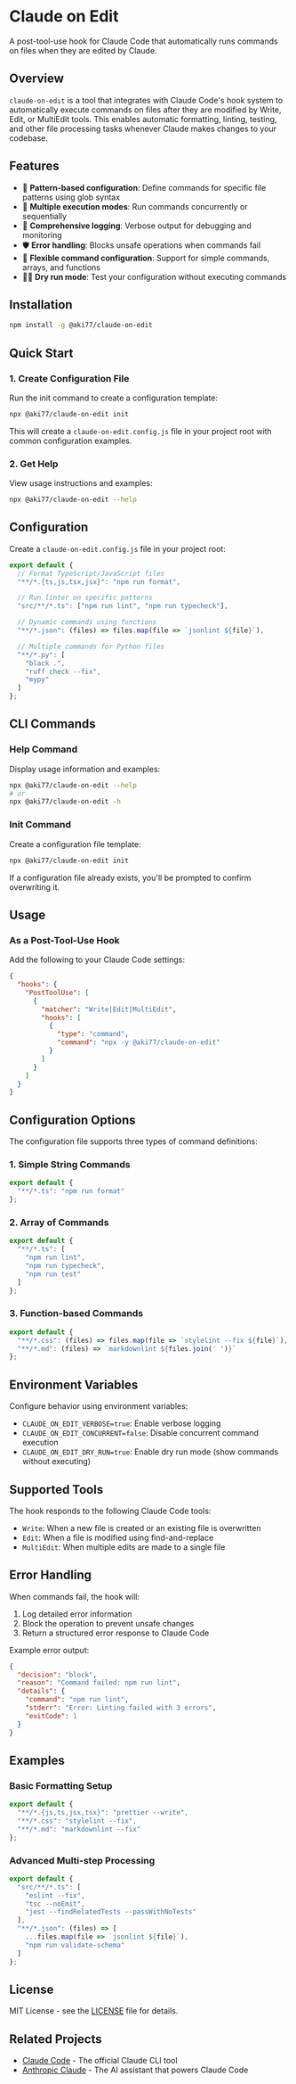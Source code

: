 # Claude on Edit

A post-tool-use hook for Claude Code that automatically runs commands on files when they are edited by Claude.

## Overview

`claude-on-edit` is a tool that integrates with Claude Code's hook system to automatically execute commands on files after they are modified by Write, Edit, or MultiEdit tools. This enables automatic formatting, linting, testing, and other file processing tasks whenever Claude makes changes to your codebase.

## Features

- 🎯 **Pattern-based configuration**: Define commands for specific file patterns using glob syntax
- 🚀 **Multiple execution modes**: Run commands concurrently or sequentially
- 📝 **Comprehensive logging**: Verbose output for debugging and monitoring
- 🛡️ **Error handling**: Blocks unsafe operations when commands fail
- 🔧 **Flexible command configuration**: Support for simple commands, arrays, and functions
- 🏃‍♂️ **Dry run mode**: Test your configuration without executing commands

## Installation

```bash
npm install -g @aki77/claude-on-edit
```

## Quick Start

### 1. Create Configuration File

Run the init command to create a configuration template:

```bash
npx @aki77/claude-on-edit init
```

This will create a `claude-on-edit.config.js` file in your project root with common configuration examples.

### 2. Get Help

View usage instructions and examples:

```bash
npx @aki77/claude-on-edit --help
```

## Configuration

Create a `claude-on-edit.config.js` file in your project root:

```javascript
export default {
  // Format TypeScript/JavaScript files
  "**/*.{ts,js,tsx,jsx}": "npm run format",

  // Run linter on specific patterns
  "src/**/*.ts": ["npm run lint", "npm run typecheck"],

  // Dynamic commands using functions
  "**/*.json": (files) => files.map(file => `jsonlint ${file}`),

  // Multiple commands for Python files
  "**/*.py": [
    "black .",
    "ruff check --fix",
    "mypy"
  ]
};
```

## CLI Commands

### Help Command

Display usage information and examples:

```bash
npx @aki77/claude-on-edit --help
# or
npx @aki77/claude-on-edit -h
```

### Init Command

Create a configuration file template:

```bash
npx @aki77/claude-on-edit init
```

If a configuration file already exists, you'll be prompted to confirm overwriting it.

## Usage

### As a Post-Tool-Use Hook

Add the following to your Claude Code settings:

```json
{
  "hooks": {
    "PostToolUse": [
      {
        "matcher": "Write|Edit|MultiEdit",
        "hooks": [
          {
            "type": "command",
            "command": "npx -y @aki77/claude-on-edit"
          }
        ]
      }
    ]
  }
}
```

## Configuration Options

The configuration file supports three types of command definitions:

### 1. Simple String Commands

```javascript
export default {
  "**/*.ts": "npm run format"
};
```

### 2. Array of Commands

```javascript
export default {
  "**/*.ts": [
    "npm run lint",
    "npm run typecheck",
    "npm run test"
  ]
};
```

### 3. Function-based Commands

```javascript
export default {
  "**/*.css": (files) => files.map(file => `stylelint --fix ${file}`),
  "**/*.md": (files) => `markdownlint ${files.join(' ')}`
};
```

## Environment Variables

Configure behavior using environment variables:

- `CLAUDE_ON_EDIT_VERBOSE=true`: Enable verbose logging
- `CLAUDE_ON_EDIT_CONCURRENT=false`: Disable concurrent command execution
- `CLAUDE_ON_EDIT_DRY_RUN=true`: Enable dry run mode (show commands without executing)

## Supported Tools

The hook responds to the following Claude Code tools:

- `Write`: When a new file is created or an existing file is overwritten
- `Edit`: When a file is modified using find-and-replace
- `MultiEdit`: When multiple edits are made to a single file

## Error Handling

When commands fail, the hook will:

1. Log detailed error information
2. Block the operation to prevent unsafe changes
3. Return a structured error response to Claude Code

Example error output:

```json
{
  "decision": "block",
  "reason": "Command failed: npm run lint",
  "details": {
    "command": "npm run lint",
    "stderr": "Error: Linting failed with 3 errors",
    "exitCode": 1
  }
}
```

## Examples

### Basic Formatting Setup

```javascript
export default {
  "**/*.{js,ts,jsx,tsx}": "prettier --write",
  "**/*.css": "stylelint --fix",
  "**/*.md": "markdownlint --fix"
};
```

### Advanced Multi-step Processing

```javascript
export default {
  "src/**/*.ts": [
    "eslint --fix",
    "tsc --noEmit",
    "jest --findRelatedTests --passWithNoTests"
  ],
  "**/*.json": (files) => [
    ...files.map(file => `jsonlint ${file}`),
    "npm run validate-schema"
  ]
};
```

## License

MIT License - see the [LICENSE](LICENSE) file for details.

## Related Projects

- [Claude Code](https://docs.anthropic.com/en/docs/claude-code) - The official Claude CLI tool
- [Anthropic Claude](https://anthropic.com/claude) - The AI assistant that powers Claude Code
